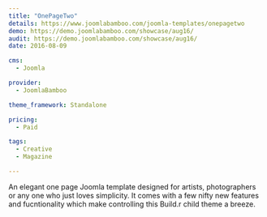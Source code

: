 ```yaml
---
title: "OnePageTwo"
details: https://www.joomlabamboo.com/joomla-templates/onepagetwo
demo: https://demo.joomlabamboo.com/showcase/aug16/
audit: https://demo.joomlabamboo.com/showcase/aug16/
date: 2016-08-09

cms: 
  - Joomla

provider: 
  - JoomlaBamboo

theme_framework: Standalone

pricing:
  - Paid

tags:
  - Creative
  - Magazine

---
```


An elegant one page Joomla template designed for artists, photographers or any one who just loves simplicity. It comes with a few nifty new features and fucntionality which make controlling this Build.r child theme a breeze.